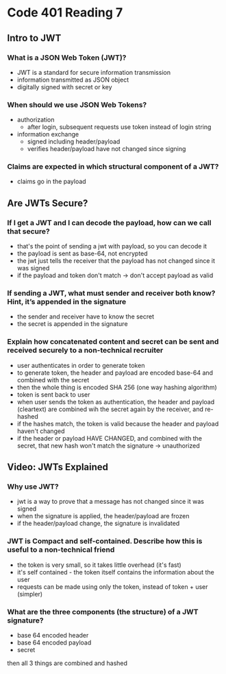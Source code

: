 # Code 401 Reading 7

## Intro to JWT

### What is a JSON Web Token (JWT)?

- JWT is a standard for secure information transmission
- information transmitted as JSON object
- digitally signed with secret or key

### When should we use JSON Web Tokens?

- authorization
  - after login, subsequent requests use token instead of login string
- information exchange
  - signed including header/payload
  - verifies header/payload have not changed since signing

### Claims are expected in which structural component of a JWT?

- claims go in the payload

## Are JWTs Secure?

### If I get a JWT and I can decode the payload, how can we call that secure?

- that's the point of sending a jwt with payload, so you can decode it
- the payload is sent as base-64, not encrypted
- the jwt just tells the receiver that the payload has not changed since it was signed
- if the payload and token don't match -> don't accept payload as valid

### If sending a JWT, what must sender and receiver both know? Hint, it’s appended in the signature

- the sender and receiver have to know the secret
- the secret is appended in the signature

### Explain how concatenated content and secret can be sent and received securely to a non-technical recruiter

- user authenticates in order to generate token
- to generate token, the header and payload are encoded base-64 and combined with the secret
- then the whole thing is encoded SHA 256 (one way hashing algorithm)
- token is sent back to user
- when user sends the token as authentication, the header and payload (cleartext) are combined wih the secret again by the receiver, and re-hashed
- if the hashes match, the token is valid because the header and payload haven't changed
- if the header or payload HAVE CHANGED, and combined with the secret, that new hash won't match the signature -> unauthorized

## Video: JWTs Explained

### Why use JWT?

- jwt is a way to prove that a message has not changed since it was signed
- when the signature is applied, the header/payload are frozen
- if the header/payload change, the signature is invalidated

### JWT is Compact and self-contained. Describe how this is useful to a non-technical friend

- the token is very small, so it takes little overhead (it's fast)
- it's self contained - the token itself contains the information about the user
- requests can be made using only the token, instead of token + user (simpler)

### What are the three components (the structure) of a JWT signature?

- base 64 encoded header
- base 64 encoded payload
- secret

then all 3 things are combined and hashed
